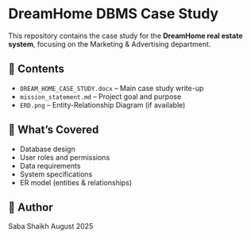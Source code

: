 # DreamHome DBMS Case Study

This repository contains the case study for the **DreamHome real estate system**, focusing on the Marketing & Advertising department.

## 📂 Contents
- `DREAM_HOME_CASE_STUDY.docx` – Main case study write-up
- `mission_statement.md` – Project goal and purpose
- `ERD.png` – Entity-Relationship Diagram (if available)

## 🧠 What’s Covered
- Database design
- User roles and permissions
- Data requirements
- System specifications
- ER model (entities & relationships)

## 👤 Author
Saba Shaikh 
August 2025
